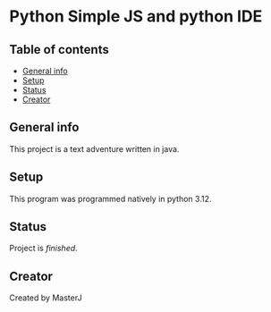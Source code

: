 # Python Simple JS and python IDE

## Table of contents
* [General info](#general-info)
* [Setup](#setup)
* [Status](#status)
* [Creator](#creator)

## General info
This project is a text adventure written in java.

## Setup
This program was programmed natively in python 3.12.

## Status
Project is  _finished_.

## Creator
Created by MasterJ